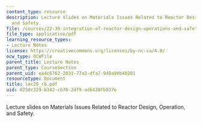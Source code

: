 ```yaml
---
content_type: resource
description: Lecture slides on Materials Issues Related to Reactor Design, Operation,
  and Safety.
file: /courses/22-39-integration-of-reactor-design-operations-and-safety-fall-2006/0250c329b342cb702df9ad6420fb837e_lec20_rb.pdf
file_type: application/pdf
learning_resource_types:
- Lecture Notes
license: https://creativecommons.org/licenses/by-nc-sa/4.0/
ocw_type: OCWFile
parent_title: Lecture Notes
parent_type: CourseSection
parent_uid: ea4c6762-2031-77a3-dfa7-940a90b40201
resourcetype: Document
title: lec20_rb.pdf
uid: 0250c329-b342-cb70-2df9-ad6420fb837e
---
```

Lecture slides on Materials Issues Related to Reactor Design, Operation, and Safety.